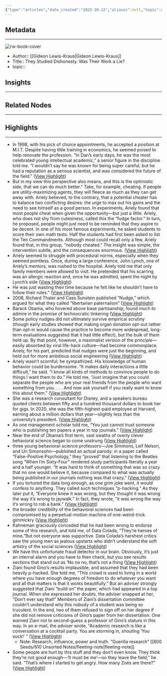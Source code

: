 ```yaml
---
{"type":"articles","date_created":"2023-10-12","aliases":null,"topic":null,"url":"https://www.newyorker.com/magazine/2023/10/09/they-studied-dishonesty-was-their-work-a-lie","layout":null,"banner":null,"dg-publish":true,"tags":null,"permalink":"/300-biblio/200-articles/they-studied-dishonesty-was-their-work-a-lie/","dgPassFrontmatter":true,"created":"2023-10-20T12:44:22.000-05:00","updated":"2023-10-20T12:44:22.000-05:00"}
---
```


## Metadata
---
![rw-book-cover](https://media.newyorker.com/photos/65176ddda984d2fda84e8d66/16:9/w_1280,c_limit/231009_r43126web-site_rd.jpg)
- Author:: [[Gideon Lewis-Kraus\|Gideon Lewis-Kraus]]
- Title:: They Studied Dishonesty. Was Their Work a Lie?
- topic::  



## Insights
---
## Related Nodes
---

## Highlights 
---
- In 1998, with his pick of choice appointments, he accepted a position at M.I.T. Despite having little training in economics, he seemed poised to help renovate the profession. “In Dan’s early days, he was the most celebrated young intellectual academic,” a senior figure in the discipline told me. “I wouldn’t say he was known for being super careful, but he had a reputation as a serious scientist, and was considered the future of the field.” ([View Highlight](https://read.readwise.io/read/01hcj3es6q2s1z93pzxptdbpc8))
- But in my view this perspective also means, and this is the optimistic side, that we can do much better.” Take, for example, cheating. If people are utility-maximizing agents, they will fleece as much as they can get away with. Ariely believed, to the contrary, that a potential cheater has to balance two conflicting desires: the urge to max out his gains and the need to see himself as a good person. In experiments, Ariely found that most people cheat when given the opportunity—but just a little. Ariely, who does not shy from cutesiness, called this the “fudge factor.” In turn, he proposed, people might just need to be reminded that they aspire to be decent. In one of his most famous experiments, he asked students to score their own math tests. Half the students had first been asked to list the Ten Commandments. Although most could recall only a few, Ariely found that, in this group, “nobody cheated.” The insight was simple, the intervention subtle, and the consequences enormous. ([View Highlight](https://read.readwise.io/read/01hcj3zn5ze3htmbztn91nn1y8))
- Ariely seemed to struggle with procedural norms, especially when they seemed pointless. Once, during a large conference, John Lynch, one of Ariely’s mentors, was rushed to the hospital. Ariely told me that only family members were allowed to visit. He pretended that his scarring was an allergic reaction and, once he was admitted, spent the night by Lynch’s side ([View Highlight](https://read.readwise.io/read/01hcj41wjgd2meheht67qnjpnh))
- He was just wasting their time because he felt like he shouldn’t have to follow their rules.” ([View Highlight](https://read.readwise.io/read/01hcj4x0drsyeyq3ddrxct8k8f))
- 2008, Richard Thaler and Cass Sunstein published “Nudge,” which argued for what they called “libertarian paternalism” ([View Highlight](https://read.readwise.io/read/01hcj4znc9zr9xfh91en5cb92m))
- Barack Obama, who hovered above base partisanship, found much to admire in the promise of technocratic tinkering ([View Highlight](https://read.readwise.io/read/01hcj51kyt7ptaen4remx5qs8b))
- Some policy nudges did not ultimately survive empirical scrutiny (though early studies showed that making organ donation opt-out rather than opt-in would cause the practice to become more widespread, long-term evaluations suggested that it had little effect), but the bulk of them held up. By that point, however, a maximalist version of the principle—easily absorbed by viral life-hack culture—had become commonplace. Ariely, for his part, predicted that nudges were just the beginning, and held out for more ambitious social engineering ([View Highlight](https://read.readwise.io/read/01hcj4rtwn11wnfx2mxm351vze))
- Ariely wasn’t scornful; he sympathized. His knowledge of human behavior could be burdensome. “It makes daily interactions a little difficult,” he said. “I know all kinds of methods to convince people to do things I want them to do.” He told me, “Just imagine that you could separate the people who are your real friends from the people who want something from you. . . . And now ask yourself if you really want to know this about them.” ([View Highlight](https://read.readwise.io/read/01hcj53zsq8r490jbrjsz30bcm))
- She was a research consultant for Disney, and a speakers bureau quoted clients between fifty and a hundred thousand dollars to book her for gigs. In 2020, she was the fifth-highest-paid employee at Harvard, earning about a million dollars that year—slightly less than the university’s president. ([View Highlight](https://read.readwise.io/read/01hcj56g4pqcqdg4kvabcahyct))
- As one management scholar told me, “You just cannot trust someone who is publishing ten papers a year in top journals.” ([View Highlight](https://read.readwise.io/read/01hcj58hztpfwzr0t8ynapp508))
- Near the end of Obama’s first term, vast swaths of overly clever behavioral science began to come unstrung ([View Highlight](https://read.readwise.io/read/01hcj5aktd6b31mqdj80xe1mx0))
- three young behavioral-science professors—Joe Simmons, Leif Nelson, and Uri Simonsohn—published an actual parody: in a paper called “False-Positive Psychology,” they “proved” that listening to the Beatles song “When I’m Sixty-Four” rendered study participants literally a year and a half younger. “It was hard to think of something that was so crazy that no one would believe it, because compared to what was actually being published in our journals nothing was that crazy,” ([View Highlight](https://read.readwise.io/read/01hcj5w9972zkd2rvfy6kh2hgz))
- If you tortured the data long enough, as one grim joke went, it would confess to anything. They called such techniques “p-hacking.” As they later put it, “Everyone knew it was wrong, but they thought it was wrong the way it’s wrong to jaywalk.” In fact, they wrote, “it was wrong the way it’s wrong to rob a bank.” ([View Highlight](https://read.readwise.io/read/01hcj5bvvnm1vkchwnhvxs4e2r))
- the broader credibility of the behavioral sciences had been compromised by a perpetual-motion machine of one-weird-trick gimmickry ([View Highlight](https://read.readwise.io/read/01hcj5v9hr1r4816k12mcxj1vg))
- Kahneman graciously conceded that he had been wrong to endorse some of this research, and told me, of Data Colada, “They’re heroes of mine.”But not everyone was supportive. Data Colada’s harshest critics saw the young men as jealous upstarts who didn’t understand the soft artistry of the social sciences ([View Highlight](https://read.readwise.io/read/01hcj5s0450nts15m42jaw7rd3))
- We have this unfortunate fraud detector in our brain. Obviously, it’s just an internal alarm and you have to then check, but you see results sections that stand out as ‘No no no, that’s not a thing ([View Highlight](https://read.readwise.io/read/01hcj5xvhvdd24vs37317anvvy))
- Ziani found Gino’s results implausible, and assumed that they had been heavily p-hacked. She told me, “This crowd is used to living in a world where you have enough degrees of freedom to do whatever you want and all that matters is that it works beautifully.” But an adviser strongly suggested that Ziani “build on” the paper, which had appeared in a top journal. When she expressed her doubts, the adviser snapped at her, “Don’t ever say that!” Members of Ziani’s dissertation committee couldn’t understand why this nobody of a student was being so truculent. In the end, two of them refused to sign off on her degree if she did not remove criticisms of Gino’s paper from her dissertation. One warned Ziani not to second-guess a professor of Gino’s stature in this way. In an e-mail, the adviser wrote, “Academic research is like a conversation at a cocktail party. You are storming in, shouting ‘You suck!’ ” ([View Highlight](https://read.readwise.io/read/01hcj61hqse16rtbzyj0w0tcdk))
    - Note: Research, influence, power and truth. “Guerilla research” [[800 Seeds/810 Unsorted Notes/fleeting-note\|fleeting-note]]
- Some people are hurt by this stuff and they don’t even know. They think they’re not good enough—‘It must be me’—so they leave the field,” he said. “That’s where I started to get angry. How many Zoés are there?” ([View Highlight](https://read.readwise.io/read/01hcj62be9cc1jdm8wrabs4z48))
